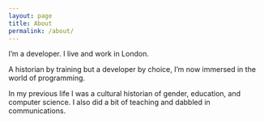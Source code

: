 ```yaml
---
layout: page
title: About
permalink: /about/
---
```


I’m a developer. I live and work in London.

A historian by training but a developer by choice, I’m now immersed in the world of programming.

In my previous life I was a cultural historian of gender, education, and computer science.
I also did a bit of teaching and dabbled in communications.
